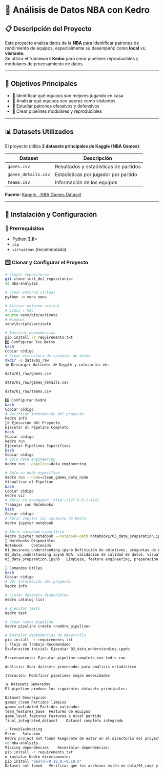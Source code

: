 # 🏀 Análisis de Datos NBA con Kedro

## 📋 Descripción del Proyecto
Este proyecto analiza datos de la **NBA** para identificar patrones de rendimiento de equipos, especialmente su desempeño como **local** vs. **visitante**.  
Se utiliza el framework **Kedro** para crear pipelines reproducibles y modulares de procesamiento de datos.

---

## 🎯 Objetivos Principales
- 📌 Identificar qué equipos son mejores jugando en casa  
- 📌 Analizar qué equipos son peores como visitantes  
- 📌 Estudiar patrones ofensivos y defensivos  
- 📌 Crear pipelines modulares y reproducibles  

---

## 📊 Datasets Utilizados
El proyecto utiliza **3 datasets principales de Kaggle (NBA Games)**:

| Dataset | Descripción |
|--------|-------------|
| `games.csv` | Resultados y estadísticas de partidos |
| `games_details.csv` | Estadísticas por jugador por partido |
| `teams.csv` | Información de los equipos |

**Fuente:** [Kaggle - NBA Games Dataset](https://www.kaggle.com/datasets/nathanlauga/nba-games?select=games.csv)

---

## 🚀 Instalación y Configuración

### 🔑 Prerrequisitos
- Python **3.8+**
- `pip`
- `virtualenv` (recomendado)

### 1️⃣ Clonar y Configurar el Proyecto

```bash
# Clonar repositorio
git clone <url_del_repositorio>
cd nba-analysis

# Crear entorno virtual
python -m venv venv

# Activar entorno virtual
# Linux / Mac
source venv/bin/activate
# Windows
venv\Scripts\activate

# Instalar dependencias
pip install -r requirements.txt
2️⃣ Configurar los Datos
bash
Copiar código
# Crear estructura de carpetas de datos
mkdir -p data/01_raw
📥 Descargar datasets de Kaggle y colocarlos en:

data/01_raw/games.csv

data/01_raw/games_details.csv

data/01_raw/teams.csv

3️⃣ Configurar Kedro
bash
Copiar código
# Verificar información del proyecto
kedro info
🏃‍♂️ Ejecución del Proyecto
Ejecutar el Pipeline Completo
bash
Copiar código
kedro run
Ejecutar Pipelines Específicos
bash
Copiar código
# Solo data engineering
kedro run --pipeline=data_engineering

# Solo un nodo específico
kedro run --node=clean_games_data_node
Visualizar el Pipeline
bash
Copiar código
kedro viz
# Abrir en navegador: http://127.0.0.1:4141
Trabajar con Notebooks
bash
Copiar código
# Abrir Jupyter con contexto de Kedro
kedro jupyter notebook

# Abrir notebook específico
kedro jupyter notebook --notebook-path notebooks/03_data_preparation.ipynb
📝 Notebooks Disponibles
Notebook	Contenido
01_business_understanding.ipynb	Definición de objetivos, preguntas de negocio, plan del proyecto
02_data_understanding.ipynb	EDA, validación de calidad de datos, visualizaciones iniciales
03_data_preparation.ipynb	Limpieza, feature engineering, preparación para modelado

🔧 Comandos Útiles
bash
Copiar código
# Ver información del proyecto
kedro info

# Listar datasets disponibles
kedro catalog list

# Ejecutar tests
kedro test

# Crear nuevo pipeline
kedro pipeline create <nombre_pipeline>

# Instalar dependencias de desarrollo
pip install -r requirements.txt
🎯 Flujo de Trabajo Recomendado
Exploración inicial: Ejecutar 02_data_understanding.ipynb

Procesamiento: Ejecutar pipeline completo con kedro run

Análisis: Usar datasets procesados para análisis estadístico

Iteración: Modificar pipelines según necesidades

📊 Datasets Generados
El pipeline produce los siguientes datasets principales:

Dataset	Descripción
games_clean	Partidos limpios
games_validated	Partidos validados
team_features_base	Features de equipos
game_level_features	Features a nivel partido
final_integrated_dataset	Dataset completo integrado

⚠️ Troubleshooting
Error	Solución
Kedro project not found	Asegúrate de estar en el directorio del proyecto:
cd nba-analysis
Missing dependencies	Reinstalar dependencias:
pip install -r requirements.txt
o instalar Kedro directamente:
pip install "kedro>=0.18.0,<0.19.0"
Dataset not found	Verificar que los archivos estén en data/01_raw/ y que conf/base/catalog.yml esté correctamente configurado
